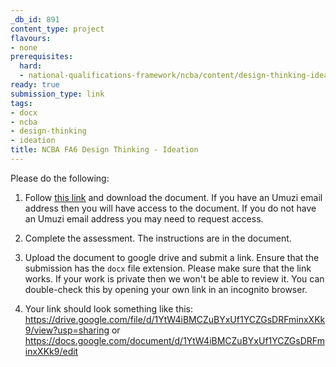 ```yaml
---
_db_id: 891
content_type: project
flavours:
- none
prerequisites:
  hard:
  - national-qualifications-framework/ncba/content/design-thinking-ideation
ready: true
submission_type: link
tags:
- docx
- ncba
- design-thinking
- ideation
title: NCBA FA6 Design Thinking - Ideation
---
```


Please do the following:

1. Follow [this link](https://docs.google.com/document/d/1djTl6HDF_kn17PDr5exEUI2M8aMx8Qjh/edit?usp=share_link&ouid=106698657596806218419&rtpof=true&sd=true) and download the document. If you have an Umuzi email address then you will have access to the document. If you do not have an Umuzi email address you may need to request access.

2. Complete the assessment. The instructions are in the document. 
   
3. Upload the document to google drive and submit a link. Ensure that the submission has the `docx` file extension. Please make sure that the link works. If your work is private then we won't be able to review it. You can double-check this by opening your own link in an incognito browser.  

4. Your link should look something like this:
https://drive.google.com/file/d/1YtW4iBMCZuBYxUf1YCZGsDRFminxXKk9/view?usp=sharing or https://docs.google.com/document/d/1YtW4iBMCZuBYxUf1YCZGsDRFminxXKk9/edit